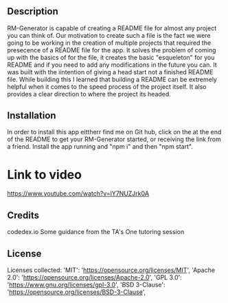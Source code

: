 # <RM-Generator >

## Description

<!-- Provide a short description explaining the what, why, and how of your project. Use the following questions as a guide:

- What was your motivation?
- Why did you build this project? (Note: the answer is not "Because it was a homework assignment.")
- What problem does it solve?
- What did you learn? -->
RM-Generator is capable of creating a README file for almost any project you can think of.
Our motivation to create such a file is the fact we were going to be working in the creation of multiple projects that required the presecence of a README file for the app.
It solves the problem of coming up with the basics of for the file, it creates the basic "esqueleton" for you README and if you need to add any modifications in the future you can. It was built with the iintention of giving a head start not a finished README file.
While building this I learned that building a README can be extremely helpful when it comes to the speed process of the project itself. It also provides a clear direction to where the project its headed.


## Installation

In order to install this app eittherr find me on Git hub, click on the at the end of the README to get your RM-Generator started, or receiving the link from a friend. Install the app running and "npm i" and then "npm start". 

# Link to video
https://www.youtube.com/watch?v=lY7NUZJrk0A


## Credits

codedex.io
Some guidance from the TA's
One tutoring session

## License

Licenses collected:
'MIT': 'https://opensource.org/licenses/MIT',
'Apache 2.0': 'https://opensource.org/licenses/Apache-2.0',
'GPL 3.0': 'https://www.gnu.org/licenses/gpl-3.0',
'BSD 3-Clause': 'https://opensource.org/licenses/BSD-3-Clause',
